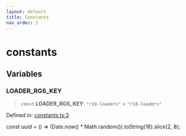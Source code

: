```yaml
---
layout: default
title: Constants
nav_order: 2
---
```


# constants

## Variables

### LOADER_RGS_KEY

> `const` **LOADER_RGS_KEY**: `"r18-loaders"` = `"r18-loaders"`

Defined in: [constants.ts:3](https://github.com/react18-tools/turborepo-template/blob/0963cb27bb382f7b51100b016461a19a040f0445/lib/src/constants.ts#L3)

const uuid = () =\> (Date.now() \* Math.random()).toString(16).slice(2, 8);
